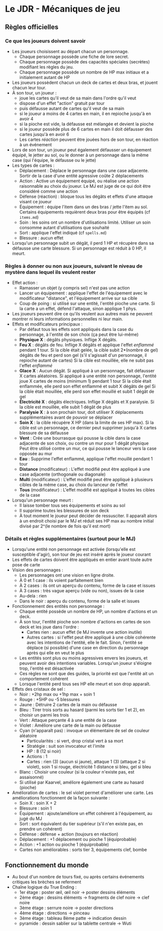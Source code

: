 # Le JDR - Mécaniques de jeu

## Règles officielles

### Ce que les joueurs doivent savoir

+ Les joueurs choisissent au départ chacun un personnage.
	+ Chaque personnage possède une fiche de lore secret.
	+ Chaque personnage possède des capacités spéciales (secrètes) modifiant les règles du jeu.
	+ Chaque personnage possède un nombre de HP max initiaux et a initialement autant de HP
+ Les joueurs possèdent chacun un deck de cartes et deux bras, et jouent chacun leur tour.
+ À son tour, un joueur :
	+ joue les cartes qu'il veut de sa main dans l'ordre qu'il veut
	+ dispose d'un effet "action" gratuit par tour
	+ puis défausse autant de cartes qu'il veut de sa main
	+ si le joueur a moins de 4 cartes en main, il en repioche jusqu'à en avoir 4
	+ si la pioche est vide, la défausse est mélangée et devient la pioche
	+ si le joueur possède plus de 6 cartes en main il doit défausser des cartes jusqu'à en avoir 6
	+ Les cartes *réaction* peuvent être jouées hors de son tour, en réaction à un événement
+ Lors de son tour, un joueur peut également défausser un équipement équipé, le jetter au sol,
  ou le donner à un personnage dans la même case (qui l'équipe, le défausse ou le jette)
+ Les types de cartes :
	+ Déplacement : Déplace le personnage dans une case adjacente. Sortir de la case d'une entité agressive coûte 2 déplacements
	+ Action : Active un équipement équipé, ou réalise une action raisonnable au choix du joueur.
	  Le MJ est juge de ce qui doit être considéré comme une action
	+ Défense (réaction) : bloque tous les dégâts et effets d'une attaque visant ce joueur
	+ Équipement : équipe l'item dans un des bras / jette l'item au sol.
	  Certains équipements requièrent deux bras pour être équipés (cf `items.md`)
	+ Soin : les soins ont un nombre d'utilisations limité.
	  Utiliser un soin consomme autant d'utilisations que souhaité
	+ Sort : applique l'effet indiqué (cf `spells.md`)
	+ Blessure : aucun effet
+ Lorsqu'un personnage subit un dégât, il perd 1 HP et récupère dans sa défausse une carte blessure.
  Si un personnage est réduit à 0 HP, il meurt.


### Règles à donner ou non aux joueurs, suivant le niveau de mystère dans lequel ils veulent rester

+ Effet action :
	+ Ramasser un objet (y compris sel) n'est pas une action
	+ Lancer un équipement : applique l'effet de l'équipement avec le modificateur "distance", et l'équipement arrive sur sa cible
	+ Coup de poing : si utilisé sur une entité, l'entité pioche une carte. Si la carte a un effet, défend l'attaque, sinon applique 1 phys.
+ Les joueurs peuvent dire ce qu'ils veulent aux autres mais ne peuvent montrer ni leurs informations personnelles ni leur main.
+ Effets et modificateurs principaux :
	+ Par défaut tous les effets sont appliqués dans la case du personnage, à l'entité de son choix (ça peut être lui-même)
	+ **Physique X** : dégâts physiques. Inflige X dégâts.
	+ **Feu X** : dégâts de feu. Inflige X dégâts et applique l'effet *enflammé* pendant 1 tour.
	  Si la cible était gelée, la cible subit 2*(nombre de gel) dégâts de feu et perd son gel
	  (s'il s'agissait d'un personnage, il repioche autant de cartes)
	  Si la cible est mouillée, elle ne subit pas l'effet *enflammé*
	+ **Glace X** : Aucun dégât. Si appliqué à un personnage, fait défausser X cartes aléatoires.
	  Si appliqué à une entité non personnage, l'entité joue X cartes de moins (minimum 1) pendant 1 tour
	  Si la cible était enflammée, elle perd son effet enflammé et subit X dégâts de gel
	  Si la cible était mouillée, elle perd son effet mouillé et subit 1 dégât de gel
	+ **Électricité X** : dégâts électriques. Inflige X dégâts et X paralysie.
	  Si la cible est mouillée, elle subit 1 dégât de plus
	+ **Paralysie X** : à son prochain tour, doit utiliser X déplacements supplémentaires avant de pouvoir se déplacer
	+ **Soin X** : la cible récupère X HP (dans la limite de ses HP max).
	  Si la cible est un personnage, ce dernier peut supprimer jusqu'à X cartes blessure de sa défausse
	+ **Vent** : Crée une bourrasque qui pousse la cible dans la case adjacente de son choix, ou contre un mur pour 1 dégât physique
	  Peut être utilisé contre un mur, ce qui pousse le lanceur vers la case opposée au mur
	+ **Eau** : Supprime l'effet enflammé, applique l'effet mouillé pendant 1 tour
	+ **Distance** (modificateur) : L'effet modifié peut être appliqué à une case adjacente (orthogonale ou diagonale)
	+ **Multi** (modificateur) : L'effet modifié peut être appliqué à plusieurs cibles de la même case, au choix du lanceur de l'effet
	+ **Tous** (modificateur) : L'effet modifié est appliqué à toutes les cibles de la case
+ Lorsqu'un personnage meurt :
	+ Il laisse tomber tous ses équipements et soins au sol
	+ Il supprime toutes les blessures de son deck
	+ À tout moment le joueur peut décider de ressusciter.
	  Il apparaît alors à un endroit choisi par le MJ et réduit ses HP max au nombre initial divisé par 2^(le nombre de fois qu'il est mort)


### Détails et règles supplémentaires (surtout pour le MJ)

+ Lorsqu'une entité non personnage est activée (lorsqu'elle est susceptible d'agir), son tour de jeu est inséré après le joueur courant
+ Les effets de cartes doivent être appliqués en entier avant toute autre pose de carte
+ Vision des personnages :
	+ Les personnages ont une vision en ligne droite.
	+ À 0 et 1 case : ils voient parfaitement bien
	+ À 2 cases : ils ont un aperçu du contenu, forme de la case et issues
	+ À 3 cases : très vague aperçu (vide ou non), issues de la case
	+ Au-dela : rien
	+ Dans le noir : aperçu du contenu, forme de la salle et issues
+ Fonctionnement des entités non personnage :
	+ Chaque entité possède un nombre de HP, un nombre d'actions et un deck.
	+ À son tour, l'entité pioche son nombre d'actions en cartes de son deck et les joue dans l'ordre :
		+ Cartes rien : aucun effet (le MJ invente une action inutile)
		+ Autres cartes : si l'effet peut être appliqué à une cible cohérente avec les intentions de l'entité, elle le fait.
		  Sinon, l'entité se déplace (si possible) d'une case en direction du personnage après qui elle en veut le plus
	+ Les entités sont plus ou moins agressives envers les joueurs, et peuvent avoir des intentions variables.
	  Lorsqu'un joueur s'éloigne trop, l'entité est désactivée
	+ Ces règles ne sont que des guides, la priorité est que l'entité ait un comportement cohérent
	+ Lorsque l'entité perd tous ses HP elle meurt et son drop apparaît.
+ Effets des cristaux de sel :
	+ Noir : +2hp max ou +1hp max + soin 1
	+ Rouge : +5HP ou -5 blessures
	+ Jaune : Détruire 2 cartes de la main ou défausse
	+ Bleu : Tirer trois sorts au hasard (parmi les sorts tier 1 et 2), en choisir un parmi les trois
	+ Vert : Attaque perçante 4 à une entité de la case
	+ Violet : Améliore une carte de la main ou défausse
	+ Cyan (n'apparaît pas) : invoque un élémentaire de sel de couleur aléatoire
		+ Particularités : si vert, drop cristal vert à sa mort
		+ Stratégie : suit son invocateur et l'imite
		+ HP : 8 (12 si noir)
		+ Actions : 1
		+ Cartes : rien (3) (aucun si jaune), attaque 1 (3) (attaque 2 si violet), soin 1 si rouge, électricité 1 distance si bleu, gel si bleu
	+ Blanc : Choisir une couleur (si la couleur n'existe pas, est assaisonné)
	+ Si utilisé par Kaarvel, améliore également une carte au hasard (pioche)
+ Amélioration de cartes : le sel violet permet d'améliorer une carte. Les améliorations fonctionnent de la façon suivante :
	+ Soin X : soin X + 2
	+ Blessure : soin 1
	+ Équipement : ajoute/améliore un effet cohérent à l'équipement, au jugé du MJ
	+ Sort : sort équivalent du tier supérieur (s'il n'en existe pas, en prendre un cohérent)
	+ Défense : défense + action (toujours en réaction)
	+ Déplacement : +1 déplacement ou pioche 1 (équiprobable)
	+ Action : +1 action ou pioche 1 (équiprobable)
	+ Cartes non améliorables : sorts tier 3, équipements clef, bombe


## Fonctionnement du monde

+ Au bout d'un nombre de tours fixé, ou après certains événements critiques les brèches se referment
+ Chaîne logique du True Ending :
	+ 1er étage  : poster œil, œil noir -> poster dessins éléments
	+ 2ème étage : dessins éléments -> fragments de clef noire -> clef noire
	+ 3ème étage : serrure noire -> poster directions
	+ 4ème étage : directions -> pinceau
	+ 3ème étage : tableau 8ème patte -> indication dessin
	+ pyramide   : dessin sablier sur la tablette centrale -> Wuti
